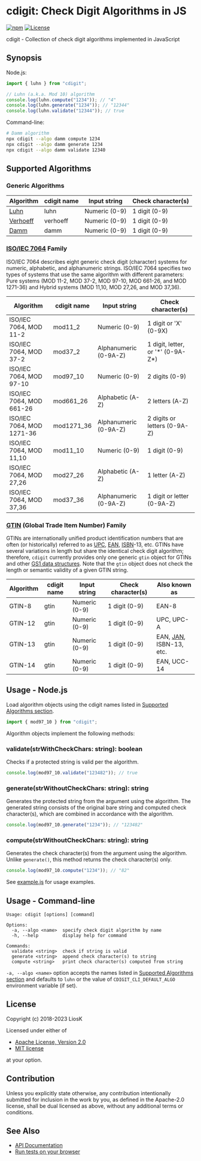 # cdigit: Check Digit Algorithms in JS

[![npm](https://img.shields.io/npm/v/cdigit)](https://www.npmjs.com/package/cdigit)
[![License](https://img.shields.io/npm/l/cdigit)](#license)

cdigit - Collection of check digit algorithms implemented in JavaScript

## Synopsis

Node.js:

```javascript
import { luhn } from "cdigit";

// Luhn (a.k.a. Mod 10) algorithm
console.log(luhn.compute("1234")); // "4"
console.log(luhn.generate("1234")); // "12344"
console.log(luhn.validate("12344")); // true
```

Command-line:

```bash
# Damm algorithm
npx cdigit --algo damm compute 1234
npx cdigit --algo damm generate 1234
npx cdigit --algo damm validate 12340
```

## Supported Algorithms

### Generic Algorithms

| Algorithm  | cdigit name | Input string  | Check character(s) |
| ---------- | ----------- | ------------- | ------------------ |
| [Luhn]     | luhn        | Numeric (0-9) | 1 digit (0-9)      |
| [Verhoeff] | verhoeff    | Numeric (0-9) | 1 digit (0-9)      |
| [Damm]     | damm        | Numeric (0-9) | 1 digit (0-9)      |

[luhn]: https://en.wikipedia.org/wiki/Luhn_algorithm
[verhoeff]: https://en.wikipedia.org/wiki/Verhoeff_algorithm
[damm]: https://en.wikipedia.org/wiki/Damm_algorithm

### [ISO/IEC 7064] Family

ISO/IEC 7064 describes eight generic check digit (character) systems for
numeric, alphabetic, and alphanumeric strings. ISO/IEC 7064 specifies two types
of systems that use the same algorithm with different parameters: Pure systems
(MOD 11-2, MOD 37-2, MOD 97-10, MOD 661-26, and MOD 1271-36) and Hybrid systems
(MOD 11,10, MOD 27,26, and MOD 37,36).

| Algorithm                 | cdigit name | Input string          | Check character(s)                  |
| ------------------------- | ----------- | --------------------- | ----------------------------------- |
| ISO/IEC 7064, MOD 11-2    | mod11_2     | Numeric (0-9)         | 1 digit or 'X' (0-9X)               |
| ISO/IEC 7064, MOD 37-2    | mod37_2     | Alphanumeric (0-9A-Z) | 1 digit, letter, or '\*' (0-9A-Z\*) |
| ISO/IEC 7064, MOD 97-10   | mod97_10    | Numeric (0-9)         | 2 digits (0-9)                      |
| ISO/IEC 7064, MOD 661-26  | mod661_26   | Alphabetic (A-Z)      | 2 letters (A-Z)                     |
| ISO/IEC 7064, MOD 1271-36 | mod1271_36  | Alphanumeric (0-9A-Z) | 2 digits or letters (0-9A-Z)        |
| ISO/IEC 7064, MOD 11,10   | mod11_10    | Numeric (0-9)         | 1 digit (0-9)                       |
| ISO/IEC 7064, MOD 27,26   | mod27_26    | Alphabetic (A-Z)      | 1 letter (A-Z)                      |
| ISO/IEC 7064, MOD 37,36   | mod37_36    | Alphanumeric (0-9A-Z) | 1 digit or letter (0-9A-Z)          |

[iso/iec 7064]: https://www.iso.org/standard/31531.html

### [GTIN] (Global Trade Item Number) Family

GTINs are internationally unified product identification numbers that are often
(or historically) referred to as [UPC], [EAN], [ISBN]-13, etc. GTINs have
several variations in length but share the identical check digit algorithm;
therefore, `cdigit` currently provides only one generic `gtin` object for GTINs
and other [GS1 data structures]. Note that the `gtin` object does not check the
length or semantic validity of a given GTIN string.

| Algorithm | cdigit name | Input string  | Check character(s) | Also known as             |
| --------- | ----------- | ------------- | ------------------ | ------------------------- |
| GTIN-8    | gtin        | Numeric (0-9) | 1 digit (0-9)      | EAN-8                     |
| GTIN-12   | gtin        | Numeric (0-9) | 1 digit (0-9)      | UPC, UPC-A                |
| GTIN-13   | gtin        | Numeric (0-9) | 1 digit (0-9)      | EAN, [JAN], ISBN-13, etc. |
| GTIN-14   | gtin        | Numeric (0-9) | 1 digit (0-9)      | EAN, UCC-14               |

[gtin]: https://www.gs1.org/standards/id-keys/gtin
[upc]: https://en.wikipedia.org/wiki/Universal_Product_Code
[ean]: https://en.wikipedia.org/wiki/International_Article_Number
[isbn]: https://en.wikipedia.org/wiki/International_Standard_Book_Number
[gs1 data structures]: https://www.gs1.org/standards/id-keys
[jan]: https://en.wikipedia.org/wiki/International_Article_Number#Japanese_Article_Number

## Usage - Node.js

Load algorithm objects using the cdigit names listed in
[Supported Algorithms section](#supported-algorithms).

```javascript
import { mod97_10 } from "cdigit";
```

Algorithm objects implement the following methods:

### validate(strWithCheckChars: string): boolean

Checks if a protected string is valid per the algorithm.

```javascript
console.log(mod97_10.validate("123482")); // true
```

### generate(strWithoutCheckChars: string): string

Generates the protected string from the argument using the algorithm. The
generated string consists of the original bare string and computed check
character(s), which are combined in accordance with the algorithm.

```javascript
console.log(mod97_10.generate("1234")); // "123482"
```

### compute(strWithoutCheckChars: string): string

Generates the check character(s) from the argument using the algorithm. Unlike
`generate()`, this method returns the check character(s) only.

```javascript
console.log(mod97_10.compute("1234")); // "82"
```

See [example.js](https://npm.runkit.com/cdigit) for usage examples.

## Usage - Command-line

```
Usage: cdigit [options] [command]

Options:
  -a, --algo <name>  specify check digit algorithm by name
  -h, --help         display help for command

Commands:
  validate <string>  check if string is valid
  generate <string>  append check character(s) to string
  compute <string>   print check character(s) computed from string
```

`-a, --algo <name>` option accepts the names listed in [Supported Algorithms
section](#supported-algorithms) and defaults to `luhn` or the value of
`CDIGIT_CLI_DEFAULT_ALGO` environment variable (if set).

## License

Copyright (c) 2018-2023 LiosK

Licensed under either of

- [Apache License, Version 2.0](http://www.apache.org/licenses/LICENSE-2.0)
- [MIT license](http://opensource.org/licenses/MIT)

at your option.

## Contribution

Unless you explicitly state otherwise, any contribution intentionally submitted
for inclusion in the work by you, as defined in the Apache-2.0 license, shall be
dual licensed as above, without any additional terms or conditions.

## See Also

- [API Documentation](https://liosk.github.io/cdigit/docs/)
- [Run tests on your browser](https://liosk.github.io/cdigit/test/)
